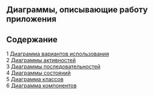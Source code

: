 Диаграммы, описывающие работу приложения 
---

## Содержание
1 [Диаграмма вариантов использования](https://github.com/RSlabodchikov/CandyShop/blob/master/Documents/Diagrams/UseCase/README.md)  
2 [Диаграммы активностей](https://github.com/RSlabodchikov/CandyShop/blob/master/Documents/Diagrams/Activity/README.md)  
3 [Диаграммы последовательностей](https://github.com/RSlabodchikov/CandyShop/blob/master/Documents/Diagrams/Sequence/README.md)  
4 [Диаграммы состояний](https://github.com/RSlabodchikov/CandyShop/blob/master/Documents/Diagrams/State/README.md)  
5 [Диаграмма классов](https://github.com/RSlabodchikov/CandyShop/blob/master/Documents/Diagrams/Class/README.md)  
6 [Диаграмма компонентов](https://github.com/RSlabodchikov/CandyShop/blob/master/Documents/Diagrams/Component/README.md) 